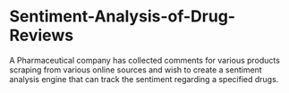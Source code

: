 # Sentiment-Analysis-of-Drug-Reviews
A Pharmaceutical company has collected comments for various products scraping from various online sources and wish to create a sentiment analysis engine that can track the sentiment regarding a specified drugs.
